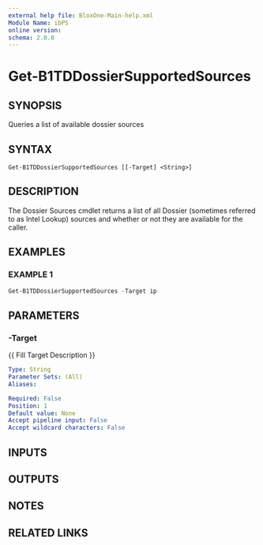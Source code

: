 ```yaml
---
external help file: BloxOne-Main-help.xml
Module Name: ibPS
online version:
schema: 2.0.0
---
```


# Get-B1TDDossierSupportedSources

## SYNOPSIS
Queries a list of available dossier sources

## SYNTAX

```
Get-B1TDDossierSupportedSources [[-Target] <String>]
```

## DESCRIPTION
The Dossier Sources cmdlet returns a list of all Dossier (sometimes referred to as Intel Lookup) sources and whether or not they are available for the caller.

## EXAMPLES

### EXAMPLE 1
```powershell
Get-B1TDDossierSupportedSources -Target ip
```

## PARAMETERS

### -Target
{{ Fill Target Description }}

```yaml
Type: String
Parameter Sets: (All)
Aliases:

Required: False
Position: 1
Default value: None
Accept pipeline input: False
Accept wildcard characters: False
```

## INPUTS

## OUTPUTS

## NOTES

## RELATED LINKS
